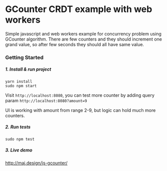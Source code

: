 GCounter CRDT example with web workers
===========

Simple javascript and web workers example for concurrency problem using GCounter algorithm. There are few counters and they should increment one grand value, so after few seconds they should all have same value.


### Getting Started

##### 1. Install & run project

```
yarn install
sudo npm start
```

Visit `http://localhost:8080`, you can test more counter by adding query param `http://localhost:8080?amount=9`

UI is working with amount from range 2-9, but logic can hold much more counters.

##### 2. Run tests

```
sudo npm test
```

##### 3. Live demo
http://maj.design/js-gcounter/